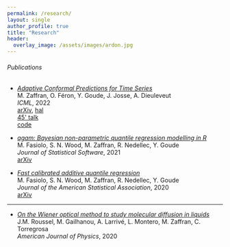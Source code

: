 ```yaml
---
permalink: /research/
layout: single
author_profile: true
title: "Research"
header:
  overlay_image: /assets/images/ardon.jpg
---
```


###### Publications

- [*Adaptive Conformal Predictions for Time Series*](https://proceedings.mlr.press/v162/zaffran22a.html)  
M. Zaffran, O. Féron, Y. Goude, J. Josse, A. Dieuleveut  
*ICML*, 2022  
[arXiv](https://arxiv.org/abs/2202.07282), [hal](https://hal.archives-ouvertes.fr/hal-03573934)  
[45' talk](https://www.youtube.com/watch?v=Yuxu9aUpVi0)   
[code](https://github.com/mzaffran/adaptiveconformalpredictionstimeseries)

- [*qgam: Bayesian non-parametric quantile regression modelling in R*](https://www.jstatsoft.org/article/view/v100i09)  
M. Fasiolo, S. N. Wood, M. Zaffran, R. Nedellec, Y. Goude  
*Journal of Statistical Software*, 2021  
[arXiv](https://arxiv.org/abs/2007.03303)  

- [*Fast calibrated additive quantile regression*](https://amstat.tandfonline.com/doi/abs/10.1080/01621459.2020.1725521)  
M. Fasiolo, S. N. Wood, M. Zaffran, R. Nedellec, Y. Goude  
*Journal of the American Statistical Association*, 2020  
[arXiv](https://arxiv.org/abs/1707.03307)


***

- [*On the Wiener optical method to study molecular diffusion in liquids*](https://aapt.scitation.org/doi/abs/10.1119/10.0001448)  
J.M. Roussel, M. Gailhanou, A. Larrivé, L. Montero, M. Zaffran, C. Torregrosa  
*American Journal of Physics*, 2020
